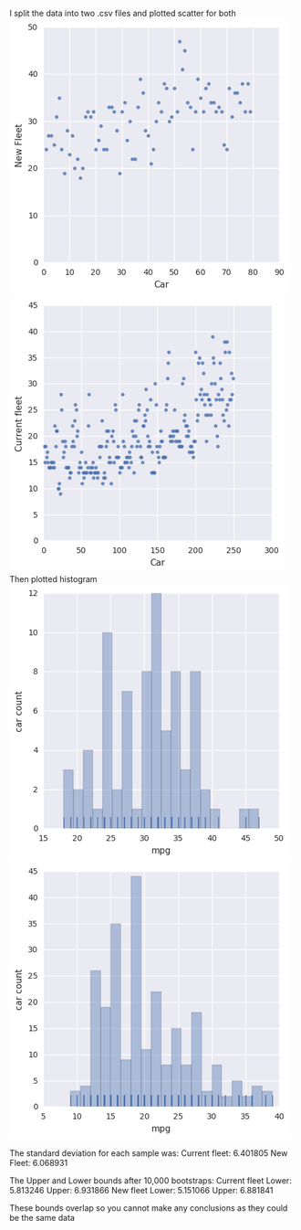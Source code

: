I split the data into two .csv files and plotted scatter for both
![logo](./vehicle_current_Scater.png?raw=true)
![logo](./vehicle_new_Scater.png?raw=true)
Then plotted histogram
![logo](./vehicle_current_histogram.png?raw=true)
![logo](./vehicle_new_histogram.png?raw=true)

The standard deviation for each sample was:
Current fleet: 6.401805
New Fleet:	6.068931

The Upper and Lower bounds after 10,000 bootstraps:
Current fleet
Lower: 5.813246
Upper: 6.931866
New fleet
Lower: 5.151066
Upper: 6.881841

These bounds overlap so you cannot make any conclusions as they could be the same data